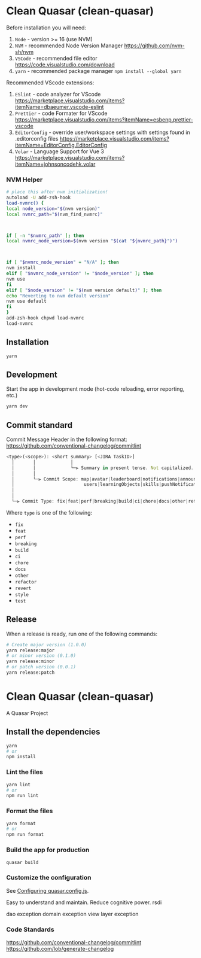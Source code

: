 # Clean Quasar (clean-quasar)

Before installation you will need:

1. `Node` - version >= 16 (use NVM)
2. `NVM` - recommended Node Version Manager https://github.com/nvm-sh/nvm
3. `VSCode` - recommended file editor https://code.visualstudio.com/download
4. `yarn` - recommended package manager `npm install --global yarn`

Recommended VScode extensions:

1. `ESlint` - code analyzer for VScode https://marketplace.visualstudio.com/items?itemName=dbaeumer.vscode-eslint
2. `Prettier` - code Formater for VScode https://marketplace.visualstudio.com/items?itemName=esbenp.prettier-vscode
3. `EditorConfig` - override user/workspace settings with settings found in .editorconfig files https://marketplace.visualstudio.com/items?itemName=EditorConfig.EditorConfig
4. `Volar` - Language Support for Vue 3 https://marketplace.visualstudio.com/items?itemName=johnsoncodehk.volar

### NVM Helper

```bash
# place this after nvm initialization!
autoload -U add-zsh-hook
load-nvmrc() {
local node_version="$(nvm version)"
local nvmrc_path="$(nvm_find_nvmrc)"



if [ -n "$nvmrc_path" ]; then
local nvmrc_node_version=$(nvm version "$(cat "${nvmrc_path}")")



if [ "$nvmrc_node_version" = "N/A" ]; then
nvm install
elif [ "$nvmrc_node_version" != "$node_version" ]; then
nvm use
fi
elif [ "$node_version" != "$(nvm version default)" ]; then
echo "Reverting to nvm default version"
nvm use default
fi
}
add-zsh-hook chpwd load-nvmrc
load-nvmrc
```

## Installation

```bash
yarn
```

## Development

Start the app in development mode (hot-code reloading, error reporting, etc.)

```bash
yarn dev
```

## Commit standard

Commit Message Header in the following format:
https://github.com/conventional-changelog/commitlint

```js
<type>(<scope>): <short summary> [<JIRA TaskID>]
  │       │             │
  │       │             └─⫸ Summary in present tense. Not capitalized. No period at the end.
  │       │
  │       └─⫸ Commit Scope: map|avatar|leaderboard|notifications|announcements|common|
  │                          users|learningObjects|skills|pushNotifications etc.
  │
  │
  └─⫸ Commit Type: fix|feat|perf|breaking|build|ci|chore|docs|other|refactor|revert|style|test
```

Where `type` is one of the following:

- `fix`
- `feat`
- `perf`
- `breaking`
- `build`
- `ci`
- `chore`
- `docs`
- `other`
- `refactor`
- `revert`
- `style`
- `test`

## Release

When a release is ready, run one of the following commands:

```bash
# Create major version (1.0.0)
yarn release:major
# or minor version (0.1.0)
yarn release:minor
# or patch version (0.0.1)
yarn release:patch
```

# Clean Quasar (clean-quasar)

A Quasar Project

## Install the dependencies

```bash
yarn
# or
npm install
```

### Lint the files

```bash
yarn lint
# or
npm run lint
```

### Format the files

```bash
yarn format
# or
npm run format
```

### Build the app for production

```bash
quasar build
```

### Customize the configuration

See [Configuring quasar.config.js](https://v2.quasar.dev/quasar-cli-vite/quasar-config-js).

Easy to understand and maintain.
Reduce cognitive power.
rsdi

dao exception
domain exception
view layer exception

### Code Standards

https://github.com/conventional-changelog/commitlint
https://github.com/lob/generate-changelog

